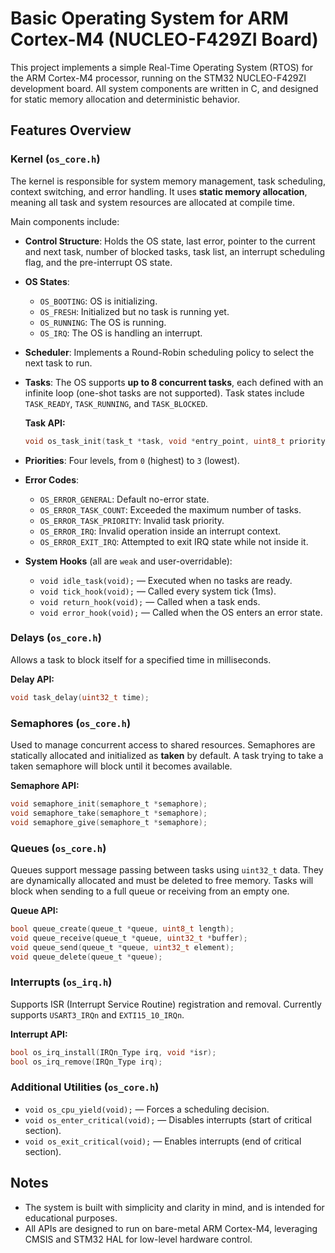 # Basic Operating System for ARM Cortex-M4 (NUCLEO-F429ZI Board)

This project implements a simple Real-Time Operating System (RTOS) for the ARM Cortex-M4 processor, running on the STM32 NUCLEO-F429ZI development board. All system components are written in C, and designed for static memory allocation and deterministic behavior.

##  Features Overview

### Kernel (`os_core.h`)
The kernel is responsible for system memory management, task scheduling, context switching, and error handling. It uses **static memory allocation**, meaning all task and system resources are allocated at compile time.

Main components include:

- **Control Structure**: Holds the OS state, last error, pointer to the current and next task, number of blocked tasks, task list, an interrupt scheduling flag, and the pre-interrupt OS state.

- **OS States**:
  - `OS_BOOTING`: OS is initializing.
  - `OS_FRESH`: Initialized but no task is running yet.
  - `OS_RUNNING`: The OS is running.
  - `OS_IRQ`: The OS is handling an interrupt.

- **Scheduler**: Implements a Round-Robin scheduling policy to select the next task to run.

- **Tasks**: The OS supports **up to 8 concurrent tasks**, each defined with an infinite loop (one-shot tasks are not supported). Task states include `TASK_READY`, `TASK_RUNNING`, and `TASK_BLOCKED`.

  **Task API:**
  ```c
  void os_task_init(task_t *task, void *entry_point, uint8_t priority);
  ```

- **Priorities**: Four levels, from `0` (highest) to `3` (lowest).

- **Error Codes**:
  - `OS_ERROR_GENERAL`: Default no-error state.
  - `OS_ERROR_TASK_COUNT`: Exceeded the maximum number of tasks.
  - `OS_ERROR_TASK_PRIORITY`: Invalid task priority.
  - `OS_ERROR_IRQ`: Invalid operation inside an interrupt context.
  - `OS_ERROR_EXIT_IRQ`: Attempted to exit IRQ state while not inside it.

- **System Hooks** (all are `weak` and user-overridable):
  - `void idle_task(void);` — Executed when no tasks are ready.
  - `void tick_hook(void);` — Called every system tick (1ms).
  - `void return_hook(void);` — Called when a task ends.
  - `void error_hook(void);` — Called when the OS enters an error state.

###  Delays (`os_core.h`)
Allows a task to block itself for a specified time in milliseconds.

**Delay API:**
```c
void task_delay(uint32_t time);
```

### Semaphores (`os_core.h`)
Used to manage concurrent access to shared resources. Semaphores are statically allocated and initialized as **taken** by default. A task trying to take a taken semaphore will block until it becomes available.

**Semaphore API:**
```c
void semaphore_init(semaphore_t *semaphore);
void semaphore_take(semaphore_t *semaphore);
void semaphore_give(semaphore_t *semaphore);
```

### Queues (`os_core.h`)
Queues support message passing between tasks using `uint32_t` data. They are dynamically allocated and must be deleted to free memory. Tasks will block when sending to a full queue or receiving from an empty one.

**Queue API:**
```c
bool queue_create(queue_t *queue, uint8_t length);
void queue_receive(queue_t *queue, uint32_t *buffer);
void queue_send(queue_t *queue, uint32_t element);
void queue_delete(queue_t *queue);
```

### Interrupts (`os_irq.h`)
Supports ISR (Interrupt Service Routine) registration and removal. Currently supports `USART3_IRQn` and `EXTI15_10_IRQn`.

**Interrupt API:**
```c
bool os_irq_install(IRQn_Type irq, void *isr);
bool os_irq_remove(IRQn_Type irq);
```

### Additional Utilities (`os_core.h`)
- `void os_cpu_yield(void);` — Forces a scheduling decision.
- `void os_enter_critical(void);` — Disables interrupts (start of critical section).
- `void os_exit_critical(void);` — Enables interrupts (end of critical section).

## Notes
- The system is built with simplicity and clarity in mind, and is intended for educational purposes.
- All APIs are designed to run on bare-metal ARM Cortex-M4, leveraging CMSIS and STM32 HAL for low-level hardware control.